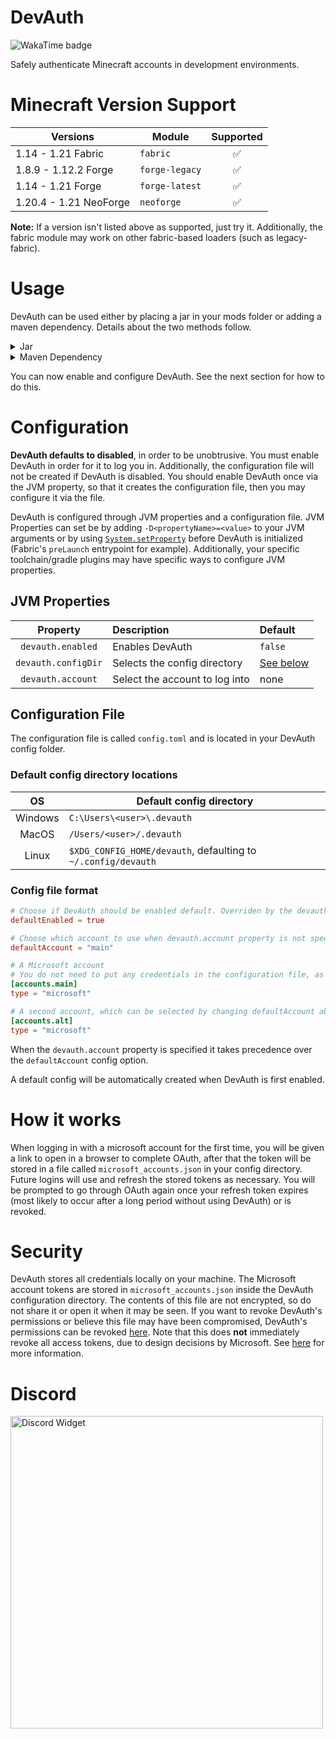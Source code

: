 # DevAuth

![WakaTime badge](https://wakatime.com/badge/user/a7885461-d6b5-4541-b841-a07642af2cfd/project/d488cdfd-0654-421b-abcb-7478b4256185.svg)

Safely authenticate Minecraft accounts in development environments.

# Minecraft Version Support

| Versions               | Module         | Supported |
|------------------------|----------------|:---------:|
| 1.14 - 1.21 Fabric     | `fabric`       |     ✅     |
| 1.8.9 - 1.12.2 Forge   | `forge-legacy` |     ✅     |
| 1.14 - 1.21 Forge      | `forge-latest` |     ✅     |
| 1.20.4 - 1.21 NeoForge | `neoforge`     |     ✅     |

**Note:** If a version isn't listed above as supported, just try it.
Additionally, the fabric module may work on other fabric-based loaders (such as legacy-fabric).

# Usage

DevAuth can be used either by placing a jar in your mods folder or adding a
maven dependency. Details about the two methods follow.

<details>
<summary>Jar</summary>

Download a DevAuth jar from the [releases](https://github.com/DJtheRedstoner/DevAuth/releases),
place it in your mods folder and configure it using the configuration section below.

</details>

<details>
<summary>Maven Dependency</summary>

Add the DevAuth repository
```gradle
repositories {
    maven { url = "https://pkgs.dev.azure.com/djtheredstoner/DevAuth/_packaging/public/maven/v1" }
}
```

Add the DevAuth dependency

[![DevAuth badge](https://img.shields.io/maven-metadata/v?label=DevAuth&metadataUrl=https%3A%2F%2Fpkgs.dev.azure.com%2Fdjtheredstoner%2FDevAuth%2F_packaging%2Fpublic%2Fmaven%2Fv1%2Fme%2Fdjtheredstoner%2FDevAuth-common%2Fmaven-metadata.xml)][azurePackages]

```kt
dependencies {
    // moduleName is based on your mod loader and minecraft version, see the table above
    // version is the DevAuth version you are adding, check releases on GitHub or the badge above
    // With loom use the modRuntimeOnly configuration
    // With archloom and the forge-legacy module use the runtimeOnly configuration to avoid warnings
    // With ForgeGradle 5 or NeoGradle, use the runtimeOnly configuration
    // With ForgeGradle 2, use the implementation configuration as runtimeOnly appears to be broken
    modRuntimeOnly("me.djtheredstoner:DevAuth-${moduleName}:${version}")
}
```

</details>

You can now enable and configure DevAuth. See the next section for how to do this.

# Configuration

**DevAuth defaults to disabled**, in order to be unobtrusive. You must enable DevAuth in order for it to log you in.
Additionally, the configuration file will not be created if DevAuth is disabled. You should enable DevAuth once
via the JVM property, so that it creates the configuration file, then you may configure it via the file.

DevAuth is configured through JVM properties and a configuration file.
JVM Properties can set be by adding `-D<propertyName>=<value>` to your JVM arguments
or by using [`System.setProperty`][setProperty] before DevAuth is initialized 
(Fabric's `preLaunch` entrypoint for example). Additionally, your specific
toolchain/gradle plugins may have specific ways to configure JVM properties.

## JVM Properties

|       Property        | Description                    | Default                                          |
|:---------------------:|:-------------------------------|:-------------------------------------------------|
|   `devauth.enabled`   | Enables DevAuth                | `false`                                          |
|  `devauth.configDir`  | Selects the config directory   | [See below](#default-config-directory-locations) |
|   `devauth.account`   | Select the account to log into | none                                             |

## Configuration File

The configuration file is called `config.toml` and is located in your DevAuth config
folder.

### Default config directory locations

|   OS    | Default config directory                                      |
|:-------:|---------------------------------------------------------------|
| Windows | `C:\Users\<user>\.devauth`                                    |
|  MacOS  | `/Users/<user>/.devauth`                                      |
|  Linux  | `$XDG_CONFIG_HOME/devauth`, defaulting to `~/.config/devauth` |

### Config file format

```toml
# Choose if DevAuth should be enabled default. Overriden by the devauth.enabled property.
defaultEnabled = true

# Choose which account to use when devauth.account property is not specified
defaultAccount = "main"

# A Microsoft account
# You do not need to put any credentials in the configuration file, as OAuth is used to sign in
[accounts.main]
type = "microsoft"

# A second account, which can be selected by changing defaultAccount above or using the devauth.account property
[accounts.alt]
type = "microsoft"
```
When the `devauth.account` property is specified it takes precedence over the
`defaultAccount` config option.

A default config will be automatically created when DevAuth is first enabled.

# How it works

When logging in with a microsoft account for the first time, you will be given a
link to open in a browser to complete OAuth, after that the token will be stored
in a file called `microsoft_accounts.json` in your config directory. Future logins
will use and refresh the stored tokens as necessary. You will be prompted to go through
OAuth again once your refresh token expires (most likely to occur after a long period
without using DevAuth) or is revoked.

# Security

DevAuth stores all credentials locally on your machine. The Microsoft account tokens are stored in
`microsoft_accounts.json` inside the DevAuth configuration directory. The contents of this file are not
encrypted, so do not share it or open it when it may be seen. If you want to revoke DevAuth's permissions
or believe this file may have been compromised, DevAuth's permissions can be revoked [here][manageConsent].
Note that this does **not** immediately revoke all access tokens, due to design decisions by Microsoft.
See [here][tokenLifetimes] for more information.

# Discord
[<img src="https://inv.wtf/widget/djl" width="500" alt="Discord Widget"/>](https://inv.wtf/djl)

[setProperty]: https://docs.oracle.com/en/java/javase/21/docs/api/java.base/java/lang/System.html#setProperty(java.lang.String,java.lang.String)
[manageConsent]: https://account.live.com/consent/Manage
[tokenLifetimes]: https://learn.microsoft.com/en-us/entra/identity-platform/configurable-token-lifetimes#access-tokens
[azurePackages]: https://dev.azure.com/djtheredstoner/DevAuth/_artifacts/feed/public
